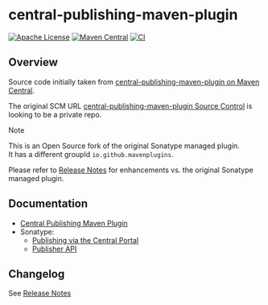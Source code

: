 # central-publishing-maven-plugin

[![Apache License](https://img.shields.io/github/license/mavenplugins/central-publishing-maven-plugin?label=License)](./LICENSE)
[![Maven Central](https://img.shields.io/maven-central/v/io.github.mavenplugins/central-publishing-maven-plugin.svg?label=Maven%20Central)](https://search.maven.org/artifact/io.github.mavenplugins/central-publishing-maven-plugin)
[![CI](https://github.com/mavenplugins/central-publishing-maven-plugin/actions/workflows/build_and_deploy.yml/badge.svg)](https://github.com/mavenplugins/central-publishing-maven-plugin/actions/workflows/build_and_deploy.yml)


## Overview 
Source code initially taken from [central-publishing-maven-plugin on Maven Central](https://repo1.maven.org/maven2/org/sonatype/central/central-publishing-maven-plugin/).<br>

The original SCM URL [central-publishing-maven-plugin Source Control](https://github.com/sonatype/central-publishing-maven-plugin) is looking to be a private repo.

> [!NOTE]
> This is an Open Source fork of the original Sonatype managed plugin.<br>
> It has a different groupId `io.github.mavenplugins`.<br>
>
> Please refer to [Release Notes](https://github.com/mavenplugins/central-publishing-maven-plugin/releases) for enhancements vs. the original Sonatype managed plugin.


## Documentation
- [Central Publishing Maven Plugin](https://mavenplugins.github.io/central-publishing-maven-plugin/)
- Sonatype:
  - [Publishing via the Central Portal](https://central.sonatype.org/publish/publish-portal-maven/)
  - [Publisher API](https://central.sonatype.com/api-doc)


## Changelog
See [Release Notes](https://github.com/mavenplugins/central-publishing-maven-plugin/releases)
